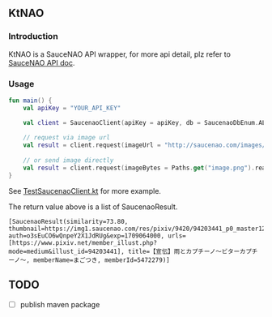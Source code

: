 ## KtNAO

### Introduction

KtNAO is a SauceNAO API wrapper, for more api detail, plz refer to [SauceNAO API doc](https://saucenao.com/user.php?page=search-api).

### Usage

```kotlin
fun main() {
    val apiKey = "YOUR_API_KEY"

    val client = SaucenaoClient(apiKey = apiKey, db = SaucenaoDbEnum.ALL_DB)
    
    // request via image url
    val result = client.request(imageUrl = "http://saucenao.com/images/static/banner.gif")
    
    // or send image directly
    val result = client.request(imageBytes = Paths.get("image.png").readBytes())
}
```

See [TestSaucenaoClient.kt](src%2Ftest%2Fkotlin%2FTestSaucenaoClient.kt) for more example.

The return value above is a list of SaucenaoResult.

```text
[SaucenaoResult(similarity=73.80, thumbnail=https://img1.saucenao.com/res/pixiv/9420/94203441_p0_master1200.jpg?auth=o3sEuCO6wQnpeY2X1JdRUg&exp=1709064000, urls=[https://www.pixiv.net/member_illust.php?mode=medium&illust_id=94203441], title=【宣伝】雨とカプチーノ～ビターカプチーノ～, memberName=まごつき, memberId=5472279)]
```

## TODO

- [ ] publish maven package
